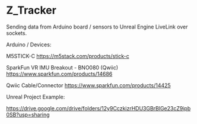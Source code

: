 # Z_Tracker
Sending data from Arduino board / sensors to Unreal Engine LiveLink over sockets.

Arduino / Devices:

M5STICK-C  https://m5stack.com/products/stick-c

SparkFun VR IMU Breakout - BNO080 (Qwiic) https://www.sparkfun.com/products/14686

Qwiic Cable/Connector https://www.sparkfun.com/products/14425


Unreal Project Example:

https://drive.google.com/drive/folders/12y9CczkizrHDU3GBrBlGe23cZ9ipb0SB?usp=sharing



